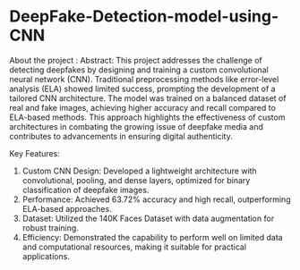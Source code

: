 # DeepFake-Detection-model-using-CNN
About the project :
Abstract:
This project addresses the challenge of detecting deepfakes by designing and training a custom convolutional neural network (CNN). Traditional preprocessing methods like error-level analysis (ELA) showed limited success, prompting the development of a tailored CNN architecture. The model was trained on a balanced dataset of real and fake images, achieving higher accuracy and recall compared to ELA-based methods. This approach highlights the effectiveness of custom architectures in combating the growing issue of deepfake media and contributes to advancements in ensuring digital authenticity.

Key Features:

1. Custom CNN Design: Developed a lightweight architecture with convolutional, pooling, and dense layers, optimized for binary classification of deepfake images.
2. Performance: Achieved 63.72% accuracy and high recall, outperforming ELA-based approaches.
3. Dataset: Utilized the 140K Faces Dataset with data augmentation for robust training.
4. Efficiency: Demonstrated the capability to perform well on limited data and computational resources, making it suitable for practical applications.
